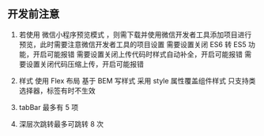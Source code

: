 ## 开发前注意

1. 若使用 微信小程序预览模式 ，则需下载并使用微信开发者工具添加项目进行预览，此时需要注意微信开发者工具的项目设置
   需要设置关闭 ES6 转 ES5 功能，开启可能报错
   需要设置关闭上传代码时样式自动补全，开启可能报错
   需要设置关闭代码压缩上传，开启可能报错

2. 样式
   使用 Flex 布局
   基于 BEM 写样式
   采用 style 属性覆盖组件样式
   只支持类选择器，标签有时不生效

3. tabBar 最多有 5 项

4. 深层次跳转最多可跳转 8 次
